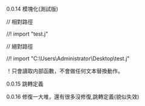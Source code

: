 0.0.14 模塊化(測試版)

// 相對路徑

//! import "test.j"

// 絕對路徑

//! import "C:\Users\Administrator\Desktop\test.j"

！只會讀取内部函數，不會做任何文本替換動作。

0.0.15 跳轉定義

0.0.16 修復一大堆，還有很多沒修復,跳轉定義(貌似失效)